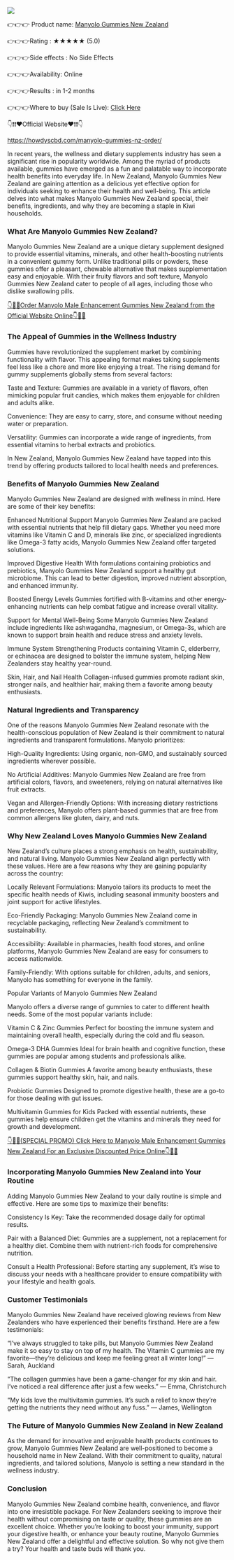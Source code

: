 ![](https://encrypted-tbn0.gstatic.com/images?q=tbn:ANd9GcRQDxELmU0cbznW3IOG4Aj4QsChMJlgOm3silalpIxeyPHFe_Wizsu7oqFk6sygofumYK4&usqp=CAU)


👉👉👉 Product name: [Manyolo Gummies New Zealand](https://howdyscbd.com/manyolo-gummies-nz-order/)

👉👉👉Rating : ★★★★★ (5.0)	

👉👉👉Side effects : No Side Effects

👉👉👉Availability: Online

👉👉👉Results : in 1-2 months

👉👉👉Where to buy (Sale Is Live): [Click Here](https://howdyscbd.com/manyolo-gummies-nz-order/) 


👇❗❗❤️Official Website❤️❗❗👇

https://howdyscbd.com/manyolo-gummies-nz-order/


In recent years, the wellness and dietary supplements industry has seen a significant rise in popularity worldwide. Among the myriad of products available, gummies have emerged as a fun and palatable way to incorporate health benefits into everyday life. In New Zealand, Manyolo Gummies New Zealand are gaining attention as a delicious yet effective option for individuals seeking to enhance their health and well-being. This article delves into what makes Manyolo Gummies New Zealand special, their benefits, ingredients, and why they are becoming a staple in Kiwi households.


### What Are Manyolo Gummies New Zealand?

Manyolo Gummies New Zealand are a unique dietary supplement designed to provide essential vitamins, minerals, and other health-boosting nutrients in a convenient gummy form. Unlike traditional pills or powders, these gummies offer a pleasant, chewable alternative that makes supplementation easy and enjoyable. With their fruity flavors and soft texture, Manyolo Gummies New Zealand cater to people of all ages, including those who dislike swallowing pills.

[👇🥳😍Order Manyolo Male Enhancement Gummies New Zealand from the Official Website Online👇🥳😍](https://howdyscbd.com/manyolo-gummies-nz-order/)



### The Appeal of Gummies in the Wellness Industry

Gummies have revolutionized the supplement market by combining functionality with flavor. This appealing format makes taking supplements feel less like a chore and more like enjoying a treat. The rising demand for gummy supplements globally stems from several factors:

Taste and Texture: Gummies are available in a variety of flavors, often mimicking popular fruit candies, which makes them enjoyable for children and adults alike.

Convenience: They are easy to carry, store, and consume without needing water or preparation.

Versatility: Gummies can incorporate a wide range of ingredients, from essential vitamins to herbal extracts and probiotics.

In New Zealand, Manyolo Gummies New Zealand have tapped into this trend by offering products tailored to local health needs and preferences.


### Benefits of Manyolo Gummies New Zealand

Manyolo Gummies New Zealand are designed with wellness in mind. Here are some of their key benefits:

Enhanced Nutritional Support
Manyolo Gummies New Zealand are packed with essential nutrients that help fill dietary gaps. Whether you need more vitamins like Vitamin C and D, minerals like zinc, or specialized ingredients like Omega-3 fatty acids, Manyolo Gummies New Zealand offer targeted solutions.

Improved Digestive Health
With formulations containing probiotics and prebiotics, Manyolo Gummies New Zealand support a healthy gut microbiome. This can lead to better digestion, improved nutrient absorption, and enhanced immunity.

Boosted Energy Levels
Gummies fortified with B-vitamins and other energy-enhancing nutrients can help combat fatigue and increase overall vitality.

Support for Mental Well-Being
Some Manyolo Gummies New Zealand include ingredients like ashwagandha, magnesium, or Omega-3s, which are known to support brain health and reduce stress and anxiety levels.

Immune System Strengthening
Products containing Vitamin C, elderberry, or echinacea are designed to bolster the immune system, helping New Zealanders stay healthy year-round.

Skin, Hair, and Nail Health
Collagen-infused gummies promote radiant skin, stronger nails, and healthier hair, making them a favorite among beauty enthusiasts.


### Natural Ingredients and Transparency

One of the reasons Manyolo Gummies New Zealand resonate with the health-conscious population of New Zealand is their commitment to natural ingredients and transparent formulations. Manyolo prioritizes:

High-Quality Ingredients: Using organic, non-GMO, and sustainably sourced ingredients wherever possible.

No Artificial Additives: Manyolo Gummies New Zealand are free from artificial colors, flavors, and sweeteners, relying on natural alternatives like fruit extracts.

Vegan and Allergen-Friendly Options: With increasing dietary restrictions and preferences, Manyolo offers plant-based gummies that are free from common allergens like gluten, dairy, and nuts.


### Why New Zealand Loves Manyolo Gummies New Zealand

New Zealand’s culture places a strong emphasis on health, sustainability, and natural living. Manyolo Gummies New Zealand align perfectly with these values. Here are a few reasons why they are gaining popularity across the country:

Locally Relevant Formulations: Manyolo tailors its products to meet the specific health needs of Kiwis, including seasonal immunity boosters and joint support for active lifestyles.

Eco-Friendly Packaging: Manyolo Gummies New Zealand come in recyclable packaging, reflecting New Zealand’s commitment to sustainability.

Accessibility: Available in pharmacies, health food stores, and online platforms, Manyolo Gummies New Zealand are easy for consumers to access nationwide.

Family-Friendly: With options suitable for children, adults, and seniors, Manyolo has something for everyone in the family.

Popular Variants of Manyolo Gummies New Zealand

Manyolo offers a diverse range of gummies to cater to different health needs. Some of the most popular variants include:

Vitamin C & Zinc Gummies
Perfect for boosting the immune system and maintaining overall health, especially during the cold and flu season.

Omega-3 DHA Gummies
Ideal for brain health and cognitive function, these gummies are popular among students and professionals alike.

Collagen & Biotin Gummies
A favorite among beauty enthusiasts, these gummies support healthy skin, hair, and nails.

Probiotic Gummies
Designed to promote digestive health, these are a go-to for those dealing with gut issues.

Multivitamin Gummies for Kids
Packed with essential nutrients, these gummies help ensure children get the vitamins and minerals they need for growth and development.

[👇🥳😍(SPECIAL PROMO) Click Here to Manyolo Male Enhancement Gummies New Zealand For an Exclusive Discounted Price Online👇🥳😍](https://howdyscbd.com/manyolo-gummies-nz-order/)



### Incorporating Manyolo Gummies New Zealand into Your Routine

Adding Manyolo Gummies New Zealand to your daily routine is simple and effective. Here are some tips to maximize their benefits:

Consistency Is Key: Take the recommended dosage daily for optimal results.

Pair with a Balanced Diet: Gummies are a supplement, not a replacement for a healthy diet. Combine them with nutrient-rich foods for comprehensive nutrition.

Consult a Health Professional: Before starting any supplement, it’s wise to discuss your needs with a healthcare provider to ensure compatibility with your lifestyle and health goals.


### Customer Testimonials

Manyolo Gummies New Zealand have received glowing reviews from New Zealanders who have experienced their benefits firsthand. Here are a few testimonials:

“I’ve always struggled to take pills, but Manyolo Gummies New Zealand make it so easy to stay on top of my health. The Vitamin C gummies are my favorite—they’re delicious and keep me feeling great all winter long!” — Sarah, Auckland

“The collagen gummies have been a game-changer for my skin and hair. I’ve noticed a real difference after just a few weeks.” — Emma, Christchurch

“My kids love the multivitamin gummies. It’s such a relief to know they’re getting the nutrients they need without any fuss.” — James, Wellington


### The Future of Manyolo Gummies New Zealand in New Zealand

As the demand for innovative and enjoyable health products continues to grow, Manyolo Gummies New Zealand are well-positioned to become a household name in New Zealand. With their commitment to quality, natural ingredients, and tailored solutions, Manyolo is setting a new standard in the wellness industry.

### Conclusion

Manyolo Gummies New Zealand combine health, convenience, and flavor into one irresistible package. For New Zealanders seeking to improve their health without compromising on taste or quality, these gummies are an excellent choice. Whether you’re looking to boost your immunity, support your digestive health, or enhance your beauty routine, Manyolo Gummies New Zealand offer a delightful and effective solution. So why not give them a try? Your health and taste buds will thank you.

